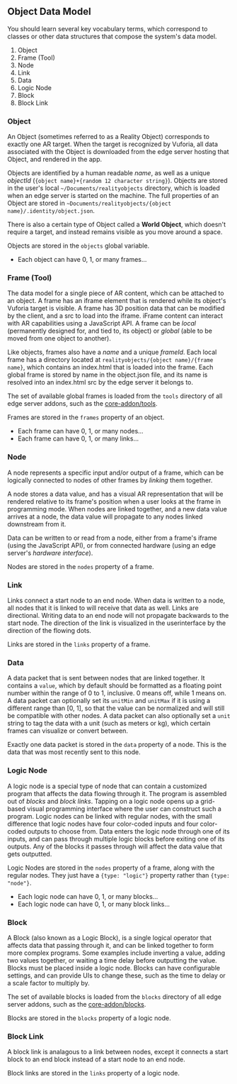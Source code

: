 ## Object Data Model

You should learn several key vocabulary terms, which correspond to classes or other data structures that compose the system's data model.

1. Object
2. Frame (Tool)
3. Node
4. Link
5. Data
6. Logic Node
7. Block
8. Block Link

### Object

An Object (sometimes referred to as a Reality Object) corresponds to exactly one AR target. When the target is recognized by Vuforia, all data associated with the Object is downloaded from the edge server hosting that Object, and rendered in the app.

Objects are identified by a human readable *name*, as well as a unique *objectId* (`{object name}+{random 12 character string}`). Objects are stored in the user's local `~/Documents/realityobjects` directory, which is loaded when an edge server is started on the machine. The full properties of an Object are stored in `~Documents/realityobjects/{object name}/.identity/object.json`.

There is also a certain type of Object called a **World Object**, which doesn't require a target, and instead remains visible as you move around a space.

Objects are stored in the `objects` global variable.

- Each object can have 0, 1, or many frames...

### Frame (Tool)

The data model for a single piece of AR content, which can be attached to an object. A frame has an iframe element that is rendered while its object's Vuforia target is visible. A frame has 3D position data that can be modified by the client, and a src to load into the iframe. iFrame content can interact with AR capabilities using a JavaScript API. A frame can be *local* (permanently designed for, and tied to, its object) or *global* (able to be moved from one object to another).

Like objects, frames also have a *name* and a unique *frameId*. Each local frame has a directory located at `realityobjects/{object name}/{frame name}`, which contains an index.html that is loaded into the frame. Each global frame is stored by name in the object.json file, and its name is resolved into an index.html src by the edge server it belongs to.

The set of available global frames is loaded from the `tools` directory of all edge server addons, such as the [core-addon/tools](https://github.com/ptcrealitylab/vuforia-spatial-core-addon/tree/master/tools).

Frames are stored in the `frames` property of an object.

- Each frame can have 0, 1, or many nodes...
- Each frame can have 0, 1, or many links...

### Node

A node represents a specific input and/or output of a frame, which can be logically connected to nodes of other frames by *linking* them together.

A node stores a data value, and has a visual AR representation that will be rendered relative to its frame's position when a user looks at the frame in programming mode. When nodes are linked together, and a new data value arrives at a node, the data value will propagate to any nodes linked downstream from it.

Data can be written to or read from a node, either from a frame's iframe (using the JavaScript API), or from connected hardware (using an edge server's *hardware interface*).

Nodes are stored in the `nodes` property of a frame.

### Link

Links connect a start node to an end node. When data is written to a node, all nodes that it is linked to will receive that data as well. Links are directional. Writing data to an end node will not propagate backwards to the start node. The direction of the link is visualized in the userinterface by the direction of the flowing dots.

Links are stored in the `links` property of a frame.

### Data

A data packet that is sent between nodes that are linked together. It contains a `value`, which by default should be formatted as a floating point number within the range of 0 to 1, inclusive. 0 means off, while 1 means on. A data packet can optionally set its `unitMin` and `unitMax` if it is using a different range than [0, 1], so that the value can be normalized and will still be compatible with other nodes. A data packet can also optionally set a `unit` string to tag the data with a unit (such as meters or kg), which certain frames can visualize or convert between.

Exactly one data packet is stored in the `data` property of a node. This is the data that was most recently sent to this node.

### Logic Node

A logic node is a special type of node that can contain a customized program that affects the data flowing through it. The program is assembled out of *blocks* and *block links*. Tapping on a logic node opens up a grid-based visual programming interface where the user can construct such a program. Logic nodes can be linked with regular nodes, with the small difference that logic nodes have four color-coded inputs and four color-coded outputs to choose from. Data enters the logic node through one of its inputs, and can pass through multiple logic blocks before exiting one of its outputs. Any of the blocks it passes through will affect the data value that gets outputted.

Logic Nodes are stored in the `nodes` property of a frame, along with the regular nodes. They just have a `{type: "logic"}` property rather than `{type: "node"}`.

- Each logic node can have 0, 1, or many blocks...
- Each logic node can have 0, 1, or many block links...

### Block

A Block (also known as a Logic Block), is a single logical operator that affects data that passing through it, and can be linked together to form more complex programs. Some examples include inverting a value, adding two values together, or waiting a time delay before outputting the value. Blocks must be placed inside a logic node. Blocks can have configurable settings, and can provide UIs to change these, such as the time to delay or a scale factor to multiply by.

The set of available blocks is loaded from the `blocks` directory of all edge server addons, such as the [core-addon/blocks](https://github.com/ptcrealitylab/vuforia-spatial-core-addon/tree/master/blocks).

Blocks are stored in the `blocks` property of a logic node.

### Block Link

A block link is analagous to a link between nodes, except it connects a start block to an end block instead of a start node to an end node.

Block links are stored in the `links` property of a logic node.



